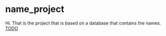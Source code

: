 # name_project
Hi. That is the project that is based on a database that contains the names.
[TODO](https://www.notion.so/leokulakao/49080d6ed3bf4e37808f594399d81205?v=ba26a3dcf4af4d96b5265bce34c18847)